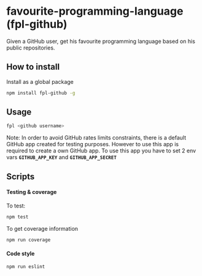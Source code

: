 # favourite-programming-language (fpl-github)
Given a GitHub user, get his favourite programming language based on his public repositories.

## How to install

Install as a global package
```sh
npm install fpl-github -g
```


## Usage

```sh
fpl <github username>
```
Note:
   In order to avoid GitHub rates limits constraints, there is a default GitHub app created for testing purposes.
   However to use this app is required to create a own GitHub app. 
   To use this app you have to set 2 env vars **`GITHUB_APP_KEY`** and **`GITHUB_APP_SECRET`** 

## Scripts

#### Testing & coverage

To test:
```sh
npm test
```

To get coverage information
```sh
npm run coverage
```

#### Code style
```sh
npm run eslint
```
